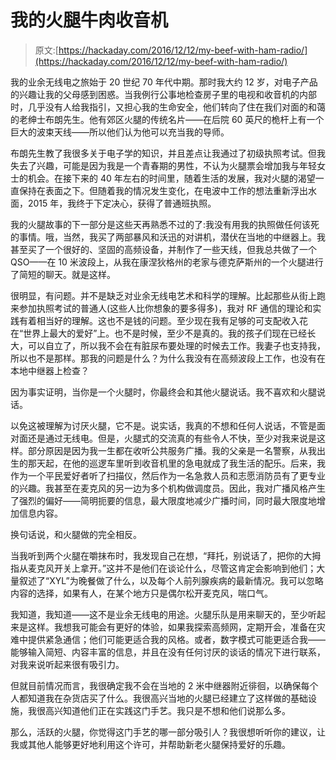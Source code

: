 # 我的火腿牛肉收音机

> 原文:[https://hackaday.com/2016/12/12/my-beef-with-ham-radio/](https://hackaday.com/2016/12/12/my-beef-with-ham-radio/)

我的业余无线电之旅始于 20 世纪 70 年代中期。那时我大约 12 岁，对电子产品的兴趣让我的父母感到困惑。当我例行公事地检查房子里的电视和收音机的内部时，几乎没有人给我指引，又担心我的生命安全，他们转向了住在我们对面的和蔼的老绅士布朗先生。他有郊区火腿的传统名片——在后院 60 英尺的桅杆上有一个巨大的波束天线——所以他们认为他可以充当我的导师。

布朗先生教了我很多关于电子学的知识，并且差点让我通过了初级执照考试。但我失去了兴趣，可能是因为我是一个青春期的男性，不认为火腿票会增加我与年轻女士的机会。在接下来的 40 年左右的时间里，随着生活的发展，我对火腿的渴望一直保持在表面之下。但随着我的情况发生变化，在电波中工作的想法重新浮出水面，2015 年，我终于下定决心，获得了普通班执照。

我的火腿故事的下一部分是这些天再熟悉不过的了:我没有用我的执照做任何该死的事情。哦，当然，我买了两部暴风和沃迅的对讲机，潜伏在当地的中继器上。我甚至买了一个很好的、坚固的高频设备，并制作了一些天线，但我总共做了一个 QSO——在 10 米波段上，从我在康涅狄格州的老家与德克萨斯州的一个火腿进行了简短的聊天。就是这样。

很明显，有问题。并不是缺乏对业余无线电艺术和科学的理解。比起那些从街上跑来参加执照考试的普通人(这些人比你想象的要多得多)，我对 RF 通信的理论和实践有着相当好的理解。这也不是钱的问题。至少现在我有足够的可支配收入花在“世界上最大的爱好”上。也不是时候，至少不是真的。我的孩子们现在已经长大，可以自立了，所以我不会在有脏尿布要处理的时候去工作。我妻子也支持我，所以也不是那样。那我的问题是什么？为什么我没有在高频波段上工作，也没有在本地中继器上检查？

因为事实证明，当你是一个火腿时，你最终会和其他火腿说话。我不喜欢和火腿说话。

以免这被理解为讨厌火腿，它不是。说实话，我真的不想和任何人说话，不管是面对面还是通过无线电。但是，火腿式的交流真的有些令人不快，至少对我来说是这样。部分原因是因为我一生都在收听公共服务广播。我的父亲是一名警察，从我出生的那天起，在他的巡逻车里听到收音机里的急电就成了我生活的配乐。后来，我作为一个平民爱好者听了扫描仪，然后作为一名急救人员和志愿消防员有了更专业的兴趣。我甚至在麦克风的另一边为多个机构做调度员。因此，我对广播风格产生了强烈的偏好——简明扼要的信息，最大限度地减少广播时间，同时最大限度地增加信息内容。

换句话说，和火腿做的完全相反。

当我听到两个火腿在嚼抹布时，我发现自己在想，“拜托，别说话了，把你的大拇指从麦克风开关上拿开。”这并不是他们在谈论什么，尽管这肯定会影响到他们；大量叙述了“XYL”为晚餐做了什么，以及每个人前列腺疾病的最新情况。我可以忽略内容的选择，如果有人，在某个地方只是偶尔松开麦克风，喘口气。

我知道，我知道——这不是业余无线电的用途。火腿乐队是用来聊天的，至少听起来是这样。我想我可能会有更好的体验，如果我探索高频网，定期开会，准备在灾难中提供紧急通信；他们可能更适合我的风格。或者，数字模式可能更适合我——能够输入简短、内容丰富的信息，并且在没有任何讨厌的谈话的情况下进行联系，对我来说听起来很有吸引力。

但就目前情况而言，我很确定我不会在当地的 2 米中继器附近徘徊，以确保每个人都知道我在杂货店买了什么。我很高兴当地的火腿已经建立了这样做的基础设施，我很高兴知道他们正在实践这门手艺。我只是不想和他们说那么多。

那么，活跃的火腿，你觉得这门手艺的哪一部分吸引人？我很想听听你的建议，让我或其他人能够更好地利用这个许可，并帮助新老火腿保持爱好的乐趣。